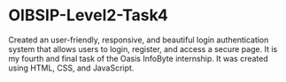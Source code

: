# OIBSIP-Level2-Task4
Created an user-friendly, responsive, and beautiful login authentication system that allows users to login, register, and access a secure page. It is my fourth and final task of the Oasis InfoByte internship. It was created using HTML, CSS, and JavaScript.
